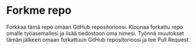 # Forkme repo
Forkkaa tämä repo omaan GitHub repositorioosi. Kloonaa forkattu repo omalle työasemallesi ja lisää tiedostoon oma nimesi. Työnnä muutokset tämän jälkeen omaan forkattuun GitHub repositorioosi ja tee Pull Request.

